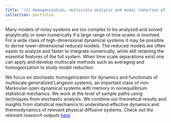 ```yaml
---
title: "(2) Homogenization, multiscale analysis and model reduction of open dynamical systems"
collection: portfolio
---
```

Many models of noisy systems are too complex to be analyzed and solved analytically or even numerically if a large range of time scales is involved. For a wide class of high-dimensional dynamical systems it may be possible to derive lower-dimensional reduced models. The reduced models are often easier to analyze and faster to integrate numerically, while still retaining the essential features of the full system. When time scale separations exist one can apply and develop multiscale methods such as averaging and homogenization to study model reduction. 

We focus on stochastic homogenization for dynamics and functionals of multiscale generalized Langevin systems, an important class of non-Markovian open dynamical systems with memory in nonequilibrium statistical mechanics. We work at the level of sample paths using techniques from stochastic analysis. We combine our theoretical results and insights from statistical mechanics to understand effective dynamics and thermodynamics of relevant physical diffusive systems. <i>Check out the relevant research outputs [<font color = "blue">here</font>](https://shoelim.github.io/publications/).</i>
<br>
<br>


